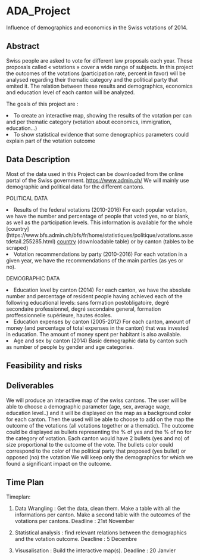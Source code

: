 # ADA_Project
Influence of demographics and economics in the Swiss votations of 2014.

## Abstract

Swiss people are asked to vote for different law proposals each year. These proposals called « votations » cover a wide range of subjects. 
In this project the outcomes of the votations (participation rate, percent in favor) will be analysed regarding their thematic category and the political party that emited it. The relation between these results and demographics, economics and education level of each canton will be analyzed.

The goals of this project are :
<li>To create an interactive map, showing the results of the votation per can and per thematic category (votation about economics, immigration, education…) 
<li>To show statistical evidence that some denographics parameters could explain part of the votation outcome

## Data Description

Most of the data used in this Project can be downloaded from the online portal of the Swiss government. https://www.admin.ch/ We will mainly use demographic and political data for the different cantons.

POLITICAL DATA
<li> Results of the federal votations (2010-2016) 
For each popular votation, we have the number and percentage of people that voted yes, no or blank, as well as the participation levels. This information is available for the whole 
[country](https://www.bfs.admin.ch/bfs/fr/home/statistiques/politique/votations.assetdetail.255285.html)
<a href=" https://www.bfs.admin.ch/bfs/fr/home/statistiques/politique/votations.assetdetail.255285.html">country</a> (downloadable table) or by canton (tables to be scraped)
<li> Votation recommendations by party (2010-2016)
For each votation in a given year, we have the recommendations of the main parties (as yes or no).

DEMOGRAPHIC DATA
<li> Education level by canton (2014)
For each canton, we have the absolute number and percentage of resident people having achieved each of the following educational levels: sans formation postobligatoire, degré secondaire professionnel, degré secondaire general, formation proffessionnelle supérieure, hautes écoles.
<li> Education expenses by canton (2005-2012)
For each canton, amount of money (and percentage of total expenses in the canton) that was invested in education. The amount of money spent per habitant is also available.
<li> Age and sex  by canton (2014)
Basic demographic data by canton such as number of people by gender and age categories. 


## Feasibility and risks

## Deliverables

We will produce an interactive map of the swiss cantons.
The user will be able to choose a demographic parameter (age, sex, average wage, education level..) and it will be displayed on the map as a background color for each canton. Then the used will be able to choose to add on the map the outcome of the votations (all votations together or a thematic). The outcome could be displayed as bullets representing the % of yes and the % of no for the category of votation. Each canton would have 2 bullets (yes and no) of size proportional to the outcome of the vote. The bullets color could correspond to the color of the political party that proposed (yes bullet) or opposed (no) the votation
We will keep only the demographics for which we found a significant impact on the outcome.

## Time Plan


Timeplan:

1.	Data Wrangling : Get the data, clean them. Make a table with all the informations per canton. Make a second table with the outcomes of the votations per cantons.
Deadline : 21st November

2.	Statistical analysis : find relevant relations between the demographics and the votation outcome.
Deadline : 5 Decembre

3.	Visusalisation : Build the interactive map(s).
Deadline : 20 Janvier

